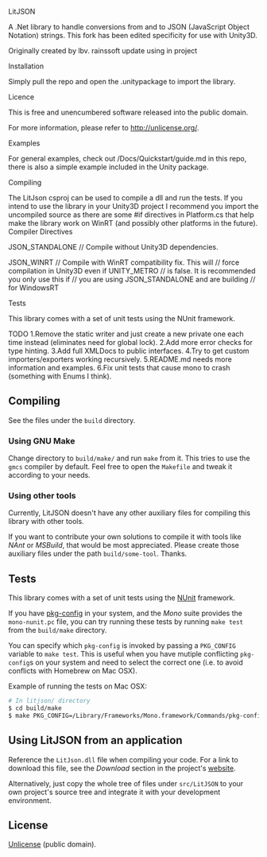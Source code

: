 LitJSON

A .Net library to handle conversions from and to JSON (JavaScript Object Notation) strings. This fork has been edited specificity for use with Unity3D.

Originally created by lbv. rainssoft update using in project

Installation

Simply pull the repo and open the .unitypackage to import the library.

Licence

This is free and unencumbered software released into the public domain.

For more information, please refer to http://unlicense.org/.

Examples

For general examples, check out /Docs/Quickstart/guide.md in this repo, there is also a simple example included in the Unity package.

Compiling

The LitJson csproj can be used to compile a dll and run the tests. If you intend to use the library in your Unity3D project I recommend you import the uncompiled source as there are some #if directives in Platform.cs that help make the library work on WinRT (and possibly other platforms in the future).
Compiler Directives

JSON_STANDALONE     // Compile without Unity3D dependencies.

JSON_WINRT          // Compile with WinRT compatibility fix. This will
                    // force compilation in Unity3D even if UNITY_METRO
                    // is false. It is recommended you only use this if
                    // you are using JSON_STANDALONE and are building
                    // for WindowsRT



Tests

This library comes with a set of unit tests using the NUnit framework.

TODO
1.Remove the static writer and just create a new private one each time instead (eliminates need for global lock).
2.Add more error checks for type hinting.
3.Add full XMLDocs to public interfaces.
4.Try to get custom importers/exporters working recursively.
5.README.md needs more information and examples.
6.Fix unit tests that cause mono to crash (something with Enums I think).



## Compiling

See the files under the `build` directory.

### Using GNU Make

Change directory to `build/make/` and run `make` from it. This tries to use
the `gmcs` compiler by default. Feel free to open the `Makefile` and tweak
it according to your needs.

### Using other tools

Currently, LitJSON doesn't have any other auxiliary files for compiling this
library with other tools.

If you want to contribute your own solutions to compile it with tools like
*NAnt* or *MSBuild*, that would be most appreciated. Please create those
auxiliary files under the path `build/some-tool`. Thanks.

## Tests

This library comes with a set of unit tests using the [NUnit][nunit]
framework.

If you have [pkg-config][pkg-config] in your system, and the *Mono* suite
provides the `mono-nunit.pc` file, you can try running these tests by running
`make test` from the `build/make` directory.

You can specify which `pkg-config` is invoked by passing a `PKG_CONFIG`
variable to `make test`. This is useful when you have mutiple conflicting
`pkg-config`s on your system and need to select the correct one (i.e. to
avoid conflicts with Homebrew on Mac OSX).

Example of running the tests on Mac OSX:

```bash
# In litjson/ directory
$ cd build/make
$ make PKG_CONFIG=/Library/Frameworks/Mono.framework/Commands/pkg-config test
```

## Using LitJSON from an application

Reference the `LitJson.dll` file when compiling your code. For a link to
download this file, see the *Download* section in the project's
[website][litjson].

Alternatively, just copy the whole tree of files under `src/LitJSON` to your
own project's source tree and integrate it with your development environment.

## License

[Unlicense][unlicense] (public domain).


[litjson]: http://lbv.github.io/litjson/
[nunit]: http://www.nunit.org/
[pkg-config]: http://www.freedesktop.org/wiki/Software/pkg-config
[unlicense]: http://unlicense.org/
